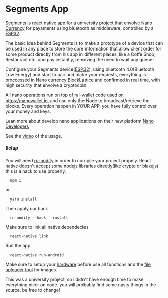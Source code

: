 # Segments App

Segments is react native app for a university project that envolve [Nano Currency](https://nano.org) for payaments using bluetooth as middleware, controlled by a [ESP32](https://github.com/AandersonL/Segments-ESP32).

The basic idea behind Segments is to make a prototype of a device that can be used in any place to store the core information that allow client order for some product directly from his app in different places, like a Coffe Shop, Restaurant etc, and pay instantly, removing the need to wait any queue!

Configure your Segments device([ESP32](https://github.com/AandersonL/Segments-ESP32)), using bluetooth 4.0(Bluetooth Low Energy) and start to pair and make your requests, everything is proccessed in Nano currency BlockLattice and confirmed in real time, with high security that envolve a cryptocoin.

All nano operations run on top of [rai-wallet](https://github.com/chriscohoat/rai-wallet) code used on https://nanowallet.io, and use only the Node to broadcast/retrieve the blocks. Every operation happen in YOUR APP, you have fully control over your money and keys.

Lean more about develop nano applications on their new platform [Nano Developers](https://developers.nano.org/)

See the [video](https://streamable.com/o0yyt) of the usage.

##### Setup


You will need [rn-nodify](https://github.com/tradle/rn-nodeify) in order to compile your project propely. React native doesn't accept some nodejs libraries directly(like crypto or blakejs) this is a hack to use properly.

```
  npm i 
```
or
```
  yarn install
```

Then apply our hack
```
  rn-nodify --hack --install 
```

Make sure to link all native dependecies
```
  react-native link
```
Run the app
```
  react-native run-android
```

Make sure to setup your [hardware](https://github.com/AandersonL/Segments-ESP32) before use all functions and the [file uploader tool](https://github.com/AandersonL/Simple-File-Uploader) for images.

This was a university project, so i didn't have enough time to make everything nicer on code. you will probably find some nasty things in the source, be free to change!
